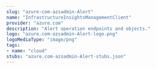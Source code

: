 ```yaml
---
slug: "azure-com-azsadmin-Alert"
name: "InfrastructureInsightsManagementClient"
provider: "azure.com"
description: "Alert operation endpoints and objects."
logo: "azure.com-azsadmin-Alert-logo.png"
logoMediaType: "image/png"
tags:
- name: "cloud"
stubs: "azure.com-azsadmin-Alert-stubs.json"
---
```

